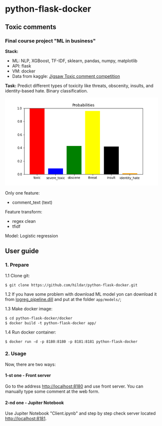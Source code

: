 # python-flask-docker

## Toxic comments

### Final course project "ML in business"

**Stack:**

- ML: NLP, XGBoost, TF-IDF, sklearn, pandas, numpy, matplotlib
- API: flask
- VM: docker
- Data from kaggle: [Jigsaw Toxic comment competition](https://drive.google.com/file/d/1Vdj89P-V11ipZOCFpeM3ggWVWq3O29sj/view?usp=sharing)


**Task:** 
Predict different types of toxicity like threats, obscenity, insults, and identity-based hate. Binary classification.

![Probability distribution](example_probs.png)


Only one feature:
- comment_text (text)


Feature transform: 
- regex clean
- tfidf

Model: Logistic regression

## User guide

### 1. Prepare

1.1 Clone git:
```
$ git clone https://github.com/hildar/python-flask-docker.git
```

1.2 If you have some problem with download ML model yon can download it from [logreg_pipeline.dill](https://drive.google.com/file/d/1VqY_LIvb5O4PjSaqMh7vmU3XOE4Ui8cr/view?usp=sharing) and put at the folder `app/models/`;


1.3 Make docker image:
```
$ cd python-flask-docker/docker
$ docker build -t python-flask-docker app/
```

1.4 Run docker container:
```
$ docker run -d -p 8180:8180 -p 8181:8181 python-flask-docker
```


### 2. Usage

Now, there are two ways: 

#### 1-st one - Front server

Go to the address [http://localhost:8180](http://localhost:8180) and use front server. You can manually type some comment at the web form.

#### 2-nd one - Jupiter Notebook

Use Jupiter Notebook "Client.ipynb" and step by step check server located [http://localhost:8181](http://localhost:8181).

